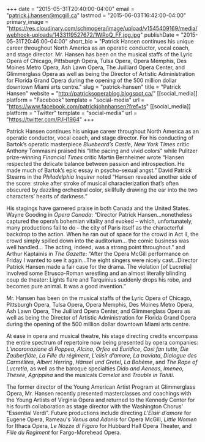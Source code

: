 +++
date = "2015-05-31T20:40:00-04:00"
email = "patrick.j.hansen@mcgill.ca"
lastmod = "2015-06-03T16:42:00-04:00"
primary_image = "https://res.cloudinary.com/schmopera/image/upload/v1545409169/media/webhook-uploads/1433119527672/1WRoQ_FF.jpg.jpg"
publishDate = "2015-05-31T20:46:00-04:00"
short_bio = "Patrick Hansen continues his unique career throughout North America as an operatic conductor, vocal coach, and stage director. Mr. Hansen has been on the musical staffs of the Lyric Opera of Chicago, Pittsburgh Opera, Tulsa Opera, Opera Memphis, Des Moines Metro Opera, Ash Lawn Opera, The Juilliard Opera Center, and Glimmerglass Opera as well as being the Director of Artistic Administration for Florida Grand Opera during the opening of the 500 million dollar downtown Miami arts centre."
slug = "patrick-hansen"
title = "Patrick Hansen"
website = "http://patricksoperablog.blogspot.ca/"
[[social_media]]
platform = "Facebook"
template = "social-media"
url = "https://www.facebook.com/patrickjohnhansen?fref=ts"
[[social_media]]
platform = "Twitter"
template = "social-media"
url = "https://twitter.com/PJH1964"
+++

Patrick Hansen continues his unique career throughout North America as an operatic conductor, vocal coach, and stage director. For his conducting of Bartok’s operatic masterpiece *Bluebeard’s Castle*, *New York Times* critic Anthony Tommasini praised his “lithe pacing and vivid colors” while Pulitzer prize-winning *Financial Times* critic Martin Bernheimer wrote “Hansen respected the delicate balance between passion and introspection. He made much of Bartok’s epic essay in psycho-sexual angst.” David Patrick Stearns in the *Philadelphia Inquirer* noted “Hansen revealed another side of the score: stroke after stroke of musical characterization that’s often obscured by dazzling orchestral color, skillfully drawing the ear into the two characters’ hearts of darkness.” 

His stagings have garnered praise in both Canada and the United States. Wayne Gooding in *Opera Canada*: “Director Patrick Hansen...nonetheless captured the opera’s bohemian vitality and evoked – which, unfortunately, many productions fail to do – the city of Paris itself as the characterful backdrop to the action. When he ran out of space for the crowd in Act II, the crowd simply spilled down into the auditorium... the comic business was well handled... The acting, indeed, was a strong point throughout.” and Arthur Kaptainis in *The Gazette*: “After the Opera McGill performance on Friday I wanted to see it again...The eight singers were nicely cast...Director Patrick Hansen made a fair case for the drama. The violation [of Lucretia] involved some Etrusco-Roman wrestling and an almost literally blinding coup de theater: Lights flare and Tarquinius suddenly drops his robe, and becomes pure animal. It was a good invention.”

Mr. Hansen has been on the musical staffs of the Lyric Opera of Chicago, Pittsburgh Opera, Tulsa Opera, Opera Memphis, Des Moines Metro Opera, Ash Lawn Opera, The Juilliard Opera Center, and Glimmerglass Opera as well as being the Director of Artistic Administration for Florida Grand Opera during the opening of the 500 million dollar downtown Miami arts centre.

At ease in opera and musical theatre, his stage directing credits encompass the entire spectrum of repertoire now being presented by opera companies: *L’incoronazione di Poppea*, *Alcina*, *Orfeo ed Euridice*, *Così fan tutte*, *Die Zauberflöte*, *La Fille du régiment*, *L’elisir d’amore*, *La traviata*, *Dialogue des Carmélites*, *Albert Herring*, *Hänsel und Gretel*, *La Bohème*, and *The Rape of Lucretia*, as well as the baroque specialties *Dido and Aeneas*, *Imeneo*, *Thésée*, *Agrippina* and the musicals *Camelot* and *Trouble in Tahiti*.

The former director of the Young American Artist Program at Glimmerglass Opera, Mr. Hansen recently presented masterclasses and coachings with the Young Artists of Virginia Opera and returned to the Kennedy Center for his fourth collaboration as stage director with the Washington Chorus' "Essential Verdi". Future productions include directing *L'Elisir d'amore* for Eugene Opera, Rameau's *Venus and Adonis* for Opera McGill, *Little Women* for Ithaca Opera, *Le Nozze di Figaro* for Hubbard Hall Opera Theater, and *Fille du Regiment* for Fargo-Morehead Opera.
